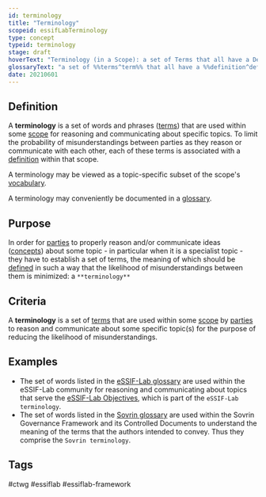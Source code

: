 ```yaml
---
id: terminology
title: "Terminology"
scopeid: essifLabTerminology
type: concept
typeid: terminology
stage: draft
hoverText: "Terminology (in a Scope): a set of Terms that all have a Definition within some Scope, and are used for reasoning and communicating about one or more specific topics."
glossaryText: "a set of %%terms^term%% that all have a %%definition^definition%% within some %%scope(s)^scope%%, and are used for reasoning and communicating one or more specific topics."
date: 20210601
---
```


## Definition
A **terminology** is a set of words and phrases ([terms](term)) that are used within some [scope](scope) for reasoning and communicating about specific topics. To limit the probability of misunderstandings between parties as they reason or communicate with each other, each of these terms is associated with a [definition](definition) within that scope.

A terminology may be viewed as a topic-specific subset of the scope's [vocabulary](vocabulary).

A terminology may conveniently be documented in a [glossary](glossary).

## Purpose
In order for [parties](party) to properly reason and/or communicate ideas ([concepts](concept)) about some topic - in particular when it is a specialist topic - they have to establish a set of terms, the meaning of which should be [defined](definition) in such a way that the likelihood of misunderstandings between them is minimized: a `**terminology**`

## Criteria
A **terminology** is a set of [terms](term) that are used within some [scope](scope) by [parties](party) to reason and communicate about some specific topic(s) for the purpose of reducing the likelihood of misunderstandings.

## Examples
- The set of words listed in the [eSSIF-Lab glossary](../essifLab-glossary) are used within the eSSIF-Lab community for reasoning and communicating about topics that serve the [eSSIF-Lab Objectives](../essifLab-objectives), which is part of the `eSSIF-Lab terminology`.
- The set of words listed in the [Sovrin glossary](https://sovrin.org/library/glossary/) are used within the Sovrin Governance Framework and its Controlled Documents to understand the meaning of the terms that the authors intended to convey. Thus they comprise the `Sovrin terminology`.
## Tags
#ctwg #essiflab #essiflab-framework